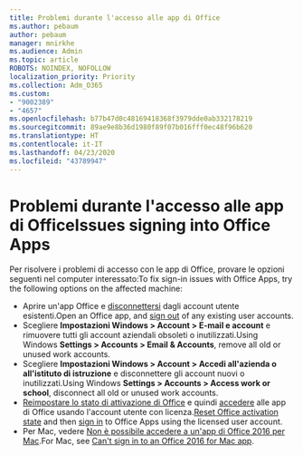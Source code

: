 ```yaml
---
title: Problemi durante l'accesso alle app di Office
ms.author: pebaum
author: pebaum
manager: mnirkhe
ms.audience: Admin
ms.topic: article
ROBOTS: NOINDEX, NOFOLLOW
localization_priority: Priority
ms.collection: Adm_O365
ms.custom:
- "9002389"
- "4657"
ms.openlocfilehash: b77b47d0c48169418368f3979dde0ab332178219
ms.sourcegitcommit: 89ae9e8b36d1980f89f07b016fff0ec48f96b620
ms.translationtype: HT
ms.contentlocale: it-IT
ms.lasthandoff: 04/23/2020
ms.locfileid: "43789947"
---
```

# <a name="issues-signing-into-office-apps"></a><span data-ttu-id="21b77-102">Problemi durante l'accesso alle app di Office</span><span class="sxs-lookup"><span data-stu-id="21b77-102">Issues signing into Office Apps</span></span>

<span data-ttu-id="21b77-103">Per risolvere i problemi di accesso con le app di Office, provare le opzioni seguenti nel computer interessato:</span><span class="sxs-lookup"><span data-stu-id="21b77-103">To fix sign-in issues with Office Apps, try the following options on the affected machine:</span></span>

- <span data-ttu-id="21b77-104">Aprire un'app Office e [disconnettersi](https://go.microsoft.com/fwlink/?linkid=2114082) dagli account utente esistenti.</span><span class="sxs-lookup"><span data-stu-id="21b77-104">Open an Office app, and [sign out](https://go.microsoft.com/fwlink/?linkid=2114082) of any existing user accounts.</span></span>
- <span data-ttu-id="21b77-105">Scegliere **Impostazioni Windows > Account > E-mail e account** e rimuovere tutti gli account aziendali obsoleti o inutilizzati.</span><span class="sxs-lookup"><span data-stu-id="21b77-105">Using Windows **Settings > Accounts > Email & Accounts**, remove all old or unused work accounts.</span></span>
- <span data-ttu-id="21b77-106">Scegliere **Impostazioni Windows > Account > Accedi all'azienda o all'istituto di istruzione** e disconnettere gli account nuovi o inutilizzati.</span><span class="sxs-lookup"><span data-stu-id="21b77-106">Using Windows **Settings > Accounts > Access work or school**, disconnect all old or unused work accounts.</span></span>
- <span data-ttu-id="21b77-107">[Reimpostare lo stato di attivazione di Office](https://docs.microsoft.com/office365/troubleshoot/activation/reset-office-365-proplus-activation-state) e quindi [accedere](https://support.office.com/article/sign-in-to-office-b9582171-fd1f-4284-9846-bdd72bb28426) alle app di Office usando l'account utente con licenza.</span><span class="sxs-lookup"><span data-stu-id="21b77-107">[Reset Office activation state](https://docs.microsoft.com/office365/troubleshoot/activation/reset-office-365-proplus-activation-state) and then [sign in](https://support.office.com/article/sign-in-to-office-b9582171-fd1f-4284-9846-bdd72bb28426) to Office Apps using the licensed user account.</span></span>
- <span data-ttu-id="21b77-108">Per Mac, vedere [Non è possibile accedere a un'app di Office 2016 per Mac](https://docs.microsoft.com/office365/troubleshoot/authentication/sign-in-to-office-2016-for-mac-fail).</span><span class="sxs-lookup"><span data-stu-id="21b77-108">For Mac, see [Can't sign in to an Office 2016 for Mac app](https://docs.microsoft.com/office365/troubleshoot/authentication/sign-in-to-office-2016-for-mac-fail).</span></span>
